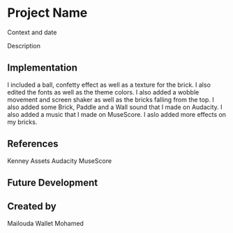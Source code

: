 # Project Name

Context and date

Description


## Implementation

I included a ball, confetty effect as well as a texture for the brick. I also edited the fonts as well as the theme colors. I also added a wobble movement and screen shaker as well as the bricks falling from the top. 
I also added some Brick, Paddle and a Wall sound that I made on Audacity. I also added a music that I made on MuseScore. I aslo added more effects on my bricks.

## References
Kenney Assets
Audacity 
MuseScore

## Future Development


## Created by
Mailouda Wallet Mohamed
